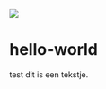 
<a href="https://www.doi.org/10.80227/test-AIT3AU"><img src="https://img.shields.io/badge/DOI-10.80227/test--AIT3AU-orange"></a>
# hello-world
test
dit is een tekstje. 
